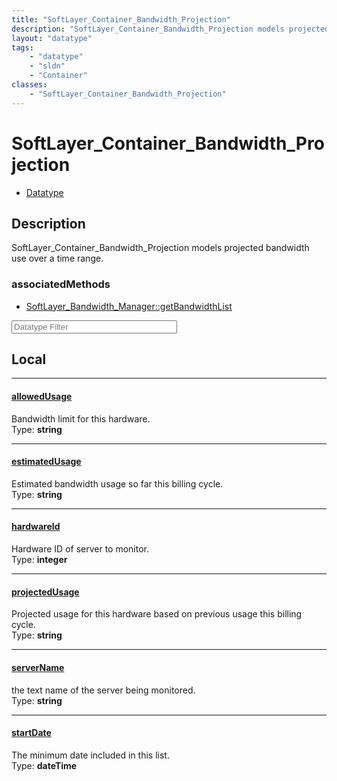 ```yaml
---
title: "SoftLayer_Container_Bandwidth_Projection"
description: "SoftLayer_Container_Bandwidth_Projection models projected bandwidth use over a time range."
layout: "datatype"
tags:
    - "datatype"
    - "sldn"
    - "Container"
classes:
    - "SoftLayer_Container_Bandwidth_Projection"
---
```


# SoftLayer_Container_Bandwidth_Projection
<div id='service-datatype'>
    <ul id='sldn-reference-tabs'>
        <li id='datatype'> <a href='/reference/datatypes/SoftLayer_Container_Bandwidth_Projection' >Datatype</a></li>
    </ul>
</div>

## Description 


SoftLayer_Container_Bandwidth_Projection models projected bandwidth use over a time range.


### associatedMethods

*  [SoftLayer_Bandwidth_Manager::getBandwidthList](/reference/services/SoftLayer_Bandwidth_Manager/getBandwidthList )





<!-- Filer BEGIN -->
<div class="view-filters">
        <div class="clearfix">
            <div class="search-input-box">
                <input placeholder="Datatype Filter" onkeyup="titleSearch(inputId='prop-input', divId='properties', elementClass='prop-row')" 
                    type="text" id="prop-input" value="" size="30" maxlength="128" class="form-text">
            </div>
        </div>
</div>
<!-- Filer END -->

<div id="properties" class="content">
<div id="localProperties" class="prop-content" >

## Local
<div class="prop-row">

-----
[allowedUsage]: #allowedusage
#### [allowedUsage]
Bandwidth limit for this hardware.  
<span class="type-label">Type: </span>**string**  



</div>
<div class="prop-row">

-----
[estimatedUsage]: #estimatedusage
#### [estimatedUsage]
Estimated bandwidth usage so far this billing cycle.  
<span class="type-label">Type: </span>**string**  



</div>
<div class="prop-row">

-----
[hardwareId]: #hardwareid
#### [hardwareId]
Hardware ID of server to monitor.  
<span class="type-label">Type: </span>**integer**  



</div>
<div class="prop-row">

-----
[projectedUsage]: #projectedusage
#### [projectedUsage]
Projected usage for this hardware based on previous usage this billing cycle.  
<span class="type-label">Type: </span>**string**  



</div>
<div class="prop-row">

-----
[serverName]: #servername
#### [serverName]
the text name of the server being monitored.  
<span class="type-label">Type: </span>**string**  



</div>
<div class="prop-row">

-----
[startDate]: #startdate
#### [startDate]
The minimum date included in this list.  
<span class="type-label">Type: </span>**dateTime**  



</div>
</div>
<!-- LOCAL PROPERTY END -->

</div>



